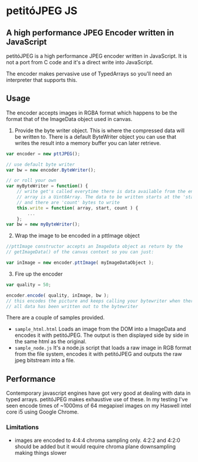 petitóJPEG JS 
==========

## A high performance JPEG Encoder written in JavaScript ##

petitóJPEG is a high performance JPEG encoder written in JavaScript. It is not a port from C code and it's a direct write into JavaScript. 

The encoder makes pervasive use of TypedArrays so you'll need an interpreter that supports this.

## Usage ##
The encoder accepts images in RGBA format which happens to be the format that of the ImageData object used in canvas. 

1) Provide the byte writer object. This is where the compressed data will be written to. There is a default ByteWriter object you can use that writes the result into a memory buffer you can later retrieve.

```javascript
var encoder = new pttJPEG();

// use default byte writer
var bw = new encoder.ByteWriter();

// or roll your own
var myByteWriter = function() {
    // write get's called everytime there is data available from the encoder
    // array is a Uint8Array. The data to be written starts at the 'start' position
    // and there are 'count' bytes to write
    this.write = function( array, start, count ) {
        ...
    };
var bw = new myByteWriter();
```

2) Wrap the image to be encoded in a pttImage object
```javascript
//pttImage constructor accepts an ImageData object as return by the 
// getImageData() of the canvas context so you can just:

var inImage = new encoder.pttImage( myImageDataObject );
```
3) Fire up the encoder
```javascript
var quality = 50;

encoder.encode( quality, inImage, bw );
// this encodes the picture and keeps calling your bytewriter when there is data available. On exit
// all data has been written out to the bytewriter
```

There are a couple of samples provided. 
* `sample_html.html` Loads an image from the DOM into a ImageData and encodes it with petitóJPEG. The output is then displayed side by side in the same html as the original.
* `sample_node.js` It's a node.js script that loads a raw image in RGB format from the file system, encodes it with petitóJPEG and outputs the raw jpeg bitstream into a file.

## Performance ##
Contemporary javascript engines have got very good at dealing with data in typed arrays. petitóJPEG makes exhaustive use of these. In my testing I've seen encode times of ~1000ms of 64 megapixel images on my Haswell intel core i5 using Google Chrome.

### Limitations ###
* images are encoded to 4:4:4 chroma sampling only. 4:2:2 and 4:2:0 should be added but it would require chroma plane downsampling making things slower
